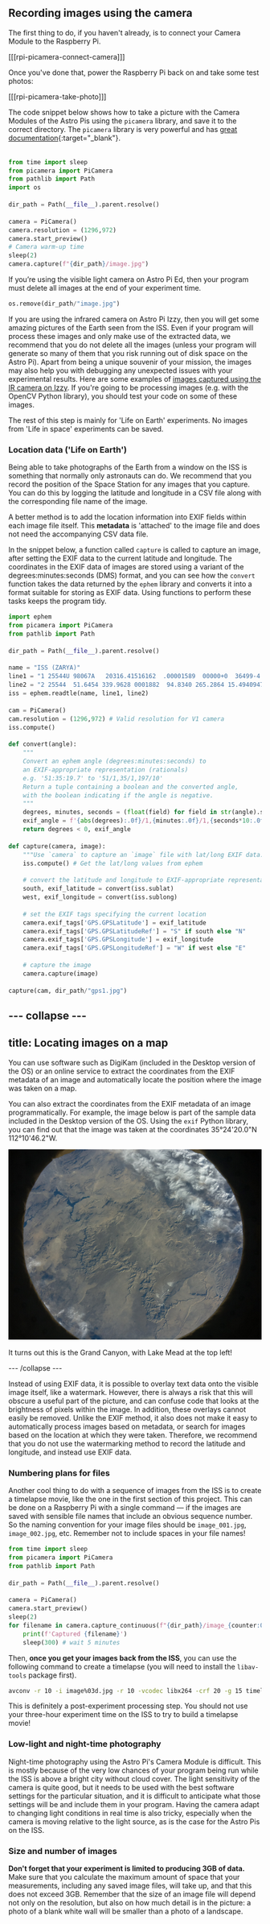 ## Recording images using the camera

The first thing to do, if you haven't already, is to connect your Camera Module to the Raspberry Pi.

[[[rpi-picamera-connect-camera]]]

Once you've done that, power the Raspberry Pi back on and take some test photos:

[[[rpi-picamera-take-photo]]]

The code snippet below shows how to take a picture with the Camera Modules of the Astro Pis using the `picamera` library, and save it to the correct directory. The `picamera` library is very powerful and has [great documentation](https://picamera.readthedocs.io/en/latest/){:target="_blank"}.

```python

from time import sleep
from picamera import PiCamera
from pathlib import Path
import os

dir_path = Path(__file__).parent.resolve()

camera = PiCamera()
camera.resolution = (1296,972)
camera.start_preview()
# Camera warm-up time
sleep(2)
camera.capture(f"{dir_path}/image.jpg")

```

If you’re using the visible light camera on Astro Pi Ed, then your program must delete all images at the end of your experiment time.

```python
os.remove(dir_path/"image.jpg")

```

If you are using the infrared camera on Astro Pi Izzy, then you will get some amazing pictures of the Earth seen from the ISS. Even if your program will process these images and only make use of the extracted data, we recommend that you do not delete all the images (unless your program will generate so many of them that you risk running out of disk space on the Astro Pi). Apart from being a unique souvenir of your mission, the images may also help you with debugging any unexpected issues with your experimental results. Here are some examples of [images captured using the IR camera on Izzy](https://www.flickr.com/photos/raspberrypi). If you're going to be processing images (e.g. with the OpenCV Python library), you should test your code on some of these images.

The rest of this step is mainly for 'Life on Earth' experiments. No images from 'Life in space' experiments can be saved.

### Location data ('Life on Earth')

Being able to take photographs of the Earth from a window on the ISS is something that normally only astronauts can do. We recommend that you record the position of the Space Station for any images that you capture. You can do this by logging the latitude and longitude in a CSV file along with the corresponding file name of the image.

A better method is to add the location information into EXIF fields within each image file itself. This **metadata** is 'attached' to the image file and does not need the accompanying CSV data file.

In the snippet below, a function called `capture` is called to capture an image, after setting the EXIF data to the current latitude and longitude. The coordinates in the EXIF data of images are stored using a variant of the degrees:minutes:seconds (DMS) format, and you can see how the `convert` function takes the data returned by the `ephem` library and converts it into a format suitable for storing as EXIF data. Using functions to perform these tasks keeps the program tidy.

```python
import ephem
from picamera import PiCamera
from pathlib import Path

dir_path = Path(__file__).parent.resolve()

name = "ISS (ZARYA)"
line1 = "1 25544U 98067A   20316.41516162  .00001589  00000+0  36499-4 0  9995"
line2 = "2 25544  51.6454 339.9628 0001882  94.8340 265.2864 15.49409479254842"
iss = ephem.readtle(name, line1, line2)

cam = PiCamera()
cam.resolution = (1296,972) # Valid resolution for V1 camera
iss.compute()

def convert(angle):
    """
    Convert an ephem angle (degrees:minutes:seconds) to 
    an EXIF-appropriate representation (rationals)
    e.g. '51:35:19.7' to '51/1,35/1,197/10'
    Return a tuple containing a boolean and the converted angle,
    with the boolean indicating if the angle is negative.
    """
    degrees, minutes, seconds = (float(field) for field in str(angle).split(":"))
    exif_angle = f'{abs(degrees):.0f}/1,{minutes:.0f}/1,{seconds*10:.0f}/10'
    return degrees < 0, exif_angle

def capture(camera, image):
    """Use `camera` to capture an `image` file with lat/long EXIF data."""
    iss.compute() # Get the lat/long values from ephem

    # convert the latitude and longitude to EXIF-appropriate representations
    south, exif_latitude = convert(iss.sublat)
    west, exif_longitude = convert(iss.sublong)
    
    # set the EXIF tags specifying the current location
    camera.exif_tags['GPS.GPSLatitude'] = exif_latitude
    camera.exif_tags['GPS.GPSLatitudeRef'] = "S" if south else "N"
    camera.exif_tags['GPS.GPSLongitude'] = exif_longitude
    camera.exif_tags['GPS.GPSLongitudeRef'] = "W" if west else "E"

    # capture the image
    camera.capture(image)

capture(cam, dir_path/"gps1.jpg")
```

--- collapse ---
---
title: Locating images on a map
---

You can use software such as DigiKam (included in the Desktop version of the OS) or an online service to extract the coordinates from the EXIF metadata of an image and automatically locate the position where the image was taken on a map.

You can also extract the coordinates from the EXIF metadata of an image programmatically. For example, the image below is part of the sample data included in the Desktop version of the OS. Using the `exif` Python library, you can find out that the image was taken at the coordinates 35°24'20.0"N 112°10'46.2"W. 

![](images/zz_astropi_1_photo_387.jpg)

It turns out this is the Grand Canyon, with Lake Mead at the top left!

--- /collapse ---

Instead of using EXIF data, it is possible to overlay text data onto the visible image itself, like a watermark. However, there is always a risk that this will obscure a useful part of the picture, and can confuse code that looks at the brightness of pixels within the image. In addition, these overlays cannot easily be removed. Unlike the EXIF method, it also does not make it easy to automatically process images based on metadata, or search for images based on the location at which they were taken. Therefore, we recommend that you do not use the watermarking method to record the latitude and longitude, and instead use EXIF data.

### Numbering plans for files

Another cool thing to do with a sequence of images from the ISS is to create a timelapse movie, like the one in the first section of this project. This can be done on a Raspberry Pi with a single command — if the images are saved with sensible file names that include an obvious sequence number. So the naming convention for your image files should be `image_001.jpg`, `image_002.jpg`, etc. Remember not to include spaces in your file names!

```python
from time import sleep
from picamera import PiCamera
from pathlib import Path

dir_path = Path(__file__).parent.resolve()

camera = PiCamera()
camera.start_preview()
sleep(2)
for filename in camera.capture_continuous(f"{dir_path}/image_{counter:03d}.jpg"):
    print(f'Captured {filename}')
    sleep(300) # wait 5 minutes
```

Then, **once you get your images back from the ISS**,  you can use the following command to create a timelapse (you will need to install the `libav-tools` package first).

```bash
avconv -r 10 -i image%03d.jpg -r 10 -vcodec libx264 -crf 20 -g 15 timelapse.mp4
```
This is definitely a post-experiment processing step. You should not use your three-hour experiment time on the ISS to try to build a timelapse movie!

### Low-light and night-time photography

Night-time photography using the Astro Pi's Camera Module is difficult. This is mostly because of the very low chances of your program being run while the ISS is above a bright city without cloud cover. The light sensitivity of the camera is quite good, but it needs to be used with the best software settings for the particular situation, and it is difficult to anticipate what those settings will be and include them in your program. Having the camera adapt to changing light conditions in real time is also tricky, especially when the camera is moving relative to the light source, as is the case for the Astro Pis on the ISS.

### Size and number of images

**Don't forget that your experiment is limited to producing 3GB of data.** Make sure that you calculate the maximum amount of space that your measurements, including any saved image files, will take up, and that this does not exceed 3GB. Remember that the size of an image file will depend not only on the resolution, but also on how much detail is in the picture: a photo of a blank white wall will be smaller than a photo of a landscape.  
